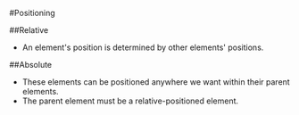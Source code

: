 #Positioning

##Relative

- An element's position is determined by other elements' positions.

##Absolute

- These elements can be positioned anywhere we want within their parent elements.
- The parent element must be a relative-positioned element.